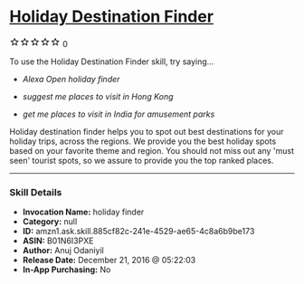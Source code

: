 # [Holiday Destination Finder](http://alexa.amazon.com/#skills/amzn1.ask.skill.885cf82c-241e-4529-ae65-4c8a6b9be173)
![0 stars](../../images/ic_star_border_black_18dp_1x.png)![0 stars](../../images/ic_star_border_black_18dp_1x.png)![0 stars](../../images/ic_star_border_black_18dp_1x.png)![0 stars](../../images/ic_star_border_black_18dp_1x.png)![0 stars](../../images/ic_star_border_black_18dp_1x.png) 0

To use the Holiday Destination Finder skill, try saying...

* *Alexa Open holiday finder*

* *suggest me places to visit in Hong Kong*

* *get me places to visit in India for amusement parks*

Holiday destination finder helps you to spot out best destinations for your holiday trips, across the regions. We provide you the best holiday spots based on your favorite theme and region. You should not miss out any 'must seen' tourist spots, so we assure to provide you the top ranked places.

***

### Skill Details

* **Invocation Name:** holiday finder
* **Category:** null
* **ID:** amzn1.ask.skill.885cf82c-241e-4529-ae65-4c8a6b9be173
* **ASIN:** B01N6I3PXE
* **Author:** Anuj Odaniyil
* **Release Date:** December 21, 2016 @ 05:22:03
* **In-App Purchasing:** No

